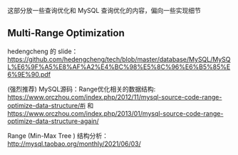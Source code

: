 这部分放一些查询优化和 MySQL 查询优化的内容，偏向一些实现细节

## Multi-Range Optimization

hedengcheng 的 slide：https://github.com/hedengcheng/tech/blob/master/database/MySQL/MySQL%E6%9F%A5%E8%AF%A2%E4%BC%98%E5%8C%96%E6%B5%85%E6%9E%90.pdf

(强烈推荐) MySQL源码：Range优化相关的数据结构: https://www.orczhou.com/index.php/2012/11/mysql-source-code-range-optimize-data-structure/#i 和 https://www.orczhou.com/index.php/2013/01/mysql-source-code-range-optimize-data-structure-again/

Range (Min-Max Tree ) 结构分析：http://mysql.taobao.org/monthly/2021/06/03/